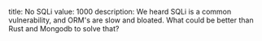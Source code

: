 title: No SQLi
value: 1000
description: We heard SQLi is a common vulnerability, and ORM's are slow and bloated. What could be better than Rust and Mongodb to solve that?